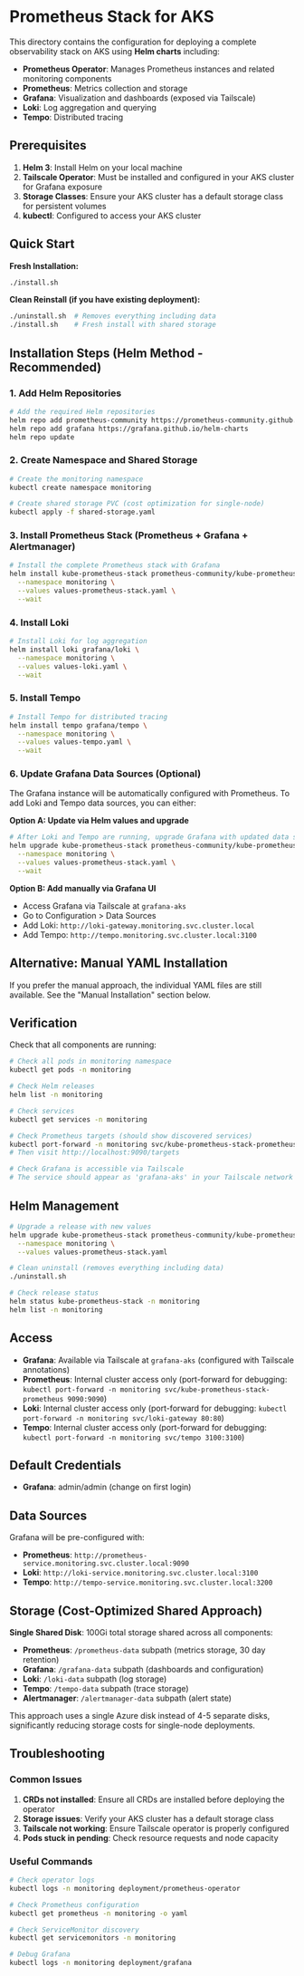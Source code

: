 # Prometheus Stack for AKS

This directory contains the configuration for deploying a complete observability stack on AKS using **Helm charts** including:
- **Prometheus Operator**: Manages Prometheus instances and related monitoring components
- **Prometheus**: Metrics collection and storage
- **Grafana**: Visualization and dashboards (exposed via Tailscale)
- **Loki**: Log aggregation and querying
- **Tempo**: Distributed tracing

## Prerequisites

1. **Helm 3**: Install Helm on your local machine
2. **Tailscale Operator**: Must be installed and configured in your AKS cluster for Grafana exposure
3. **Storage Classes**: Ensure your AKS cluster has a default storage class for persistent volumes
4. **kubectl**: Configured to access your AKS cluster

## Quick Start

**Fresh Installation:**
```bash
./install.sh
```

**Clean Reinstall (if you have existing deployment):**
```bash
./uninstall.sh  # Removes everything including data
./install.sh    # Fresh install with shared storage
```

## Installation Steps (Helm Method - Recommended)

### 1. Add Helm Repositories

```bash
# Add the required Helm repositories
helm repo add prometheus-community https://prometheus-community.github.io/helm-charts
helm repo add grafana https://grafana.github.io/helm-charts
helm repo update
```

### 2. Create Namespace and Shared Storage

```bash
# Create the monitoring namespace
kubectl create namespace monitoring

# Create shared storage PVC (cost optimization for single-node)
kubectl apply -f shared-storage.yaml
```

### 3. Install Prometheus Stack (Prometheus + Grafana + Alertmanager)

```bash
# Install the complete Prometheus stack with Grafana
helm install kube-prometheus-stack prometheus-community/kube-prometheus-stack \
  --namespace monitoring \
  --values values-prometheus-stack.yaml \
  --wait
```

### 4. Install Loki

```bash
# Install Loki for log aggregation
helm install loki grafana/loki \
  --namespace monitoring \
  --values values-loki.yaml \
  --wait
```

### 5. Install Tempo

```bash
# Install Tempo for distributed tracing
helm install tempo grafana/tempo \
  --namespace monitoring \
  --values values-tempo.yaml \
  --wait
```

### 6. Update Grafana Data Sources (Optional)

The Grafana instance will be automatically configured with Prometheus. To add Loki and Tempo data sources, you can either:

**Option A: Update via Helm values and upgrade**
```bash
# After Loki and Tempo are running, upgrade Grafana with updated data sources
helm upgrade kube-prometheus-stack prometheus-community/kube-prometheus-stack \
  --namespace monitoring \
  --values values-prometheus-stack.yaml \
  --wait
```

**Option B: Add manually via Grafana UI**
- Access Grafana via Tailscale at `grafana-aks`
- Go to Configuration > Data Sources
- Add Loki: `http://loki-gateway.monitoring.svc.cluster.local`
- Add Tempo: `http://tempo.monitoring.svc.cluster.local:3100`

## Alternative: Manual YAML Installation

If you prefer the manual approach, the individual YAML files are still available. See the "Manual Installation" section below.

## Verification

Check that all components are running:

```bash
# Check all pods in monitoring namespace
kubectl get pods -n monitoring

# Check Helm releases
helm list -n monitoring

# Check services
kubectl get services -n monitoring

# Check Prometheus targets (should show discovered services)
kubectl port-forward -n monitoring svc/kube-prometheus-stack-prometheus 9090:9090
# Then visit http://localhost:9090/targets

# Check Grafana is accessible via Tailscale
# The service should appear as 'grafana-aks' in your Tailscale network
```

## Helm Management

```bash
# Upgrade a release with new values
helm upgrade kube-prometheus-stack prometheus-community/kube-prometheus-stack \
  --namespace monitoring \
  --values values-prometheus-stack.yaml

# Clean uninstall (removes everything including data)
./uninstall.sh

# Check release status
helm status kube-prometheus-stack -n monitoring
helm list -n monitoring
```

## Access

- **Grafana**: Available via Tailscale at `grafana-aks` (configured with Tailscale annotations)
- **Prometheus**: Internal cluster access only (port-forward for debugging: `kubectl port-forward -n monitoring svc/kube-prometheus-stack-prometheus 9090:9090`)
- **Loki**: Internal cluster access only (port-forward for debugging: `kubectl port-forward -n monitoring svc/loki-gateway 80:80`)
- **Tempo**: Internal cluster access only (port-forward for debugging: `kubectl port-forward -n monitoring svc/tempo 3100:3100`)

## Default Credentials

- **Grafana**: admin/admin (change on first login)

## Data Sources

Grafana will be pre-configured with:
- **Prometheus**: `http://prometheus-service.monitoring.svc.cluster.local:9090`
- **Loki**: `http://loki-service.monitoring.svc.cluster.local:3100`
- **Tempo**: `http://tempo-service.monitoring.svc.cluster.local:3200`

## Storage (Cost-Optimized Shared Approach)

**Single Shared Disk**: 100Gi total storage shared across all components:
- **Prometheus**: `/prometheus-data` subpath (metrics storage, 30 day retention)
- **Grafana**: `/grafana-data` subpath (dashboards and configuration)
- **Loki**: `/loki-data` subpath (log storage)
- **Tempo**: `/tempo-data` subpath (trace storage)
- **Alertmanager**: `/alertmanager-data` subpath (alert state)

This approach uses a single Azure disk instead of 4-5 separate disks, significantly reducing storage costs for single-node deployments.

## Troubleshooting

### Common Issues

1. **CRDs not installed**: Ensure all CRDs are installed before deploying the operator
2. **Storage issues**: Verify your AKS cluster has a default storage class
3. **Tailscale not working**: Ensure Tailscale operator is properly configured
4. **Pods stuck in pending**: Check resource requests and node capacity

### Useful Commands

```bash
# Check operator logs
kubectl logs -n monitoring deployment/prometheus-operator

# Check Prometheus configuration
kubectl get prometheus -n monitoring -o yaml

# Check ServiceMonitor discovery
kubectl get servicemonitors -n monitoring

# Debug Grafana
kubectl logs -n monitoring deployment/grafana
```
